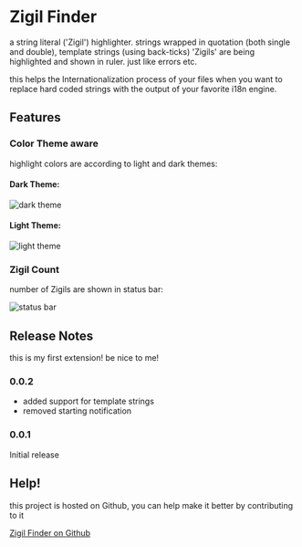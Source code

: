 # Zigil Finder

a string literal ('Zigil') highlighter.
strings wrapped in quotation (both single and double), template strings (using back-ticks) 'Zigils' are being highlighted and shown in ruler. just like errors etc.

this helps the Internationalization process of your files when you want to replace hard coded strings with the output of your favorite i18n engine.
## Features

### Color Theme aware
highlight colors are according to light and dark themes:

#### Dark Theme:

![dark theme](https://i.imgur.com/iHfmBIi.png)
#### Light Theme:

![light theme](https://i.imgur.com/IElrEcV.png)

### Zigil Count
number of Zigils are shown in status bar:

![status bar](https://i.imgur.com/BUdEiFJ.png)

## Release Notes

this is my first extension! be nice to me!

### 0.0.2
- added support for template strings
- removed starting notification
### 0.0.1

Initial release

## Help!

this project is hosted on Github, you can help make it better by contributing to it

[Zigil Finder on Github](https://github.com/RezaTheGreat/zigilfinder.git)


